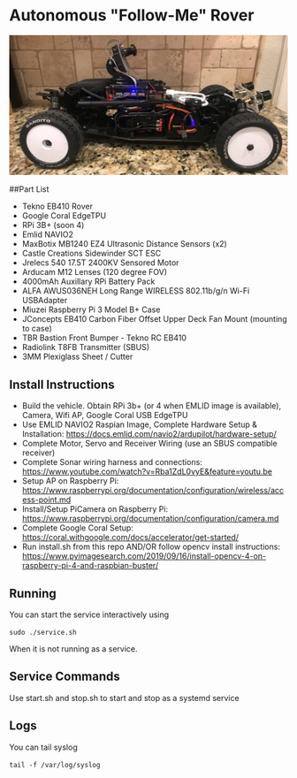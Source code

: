 # Autonomous "Follow-Me" Rover
![Tekno EB410 "Follow-Me" Rover](https://github.com/jleibund/followme/blob/dev/rover_side.jpg?raw=true)

##Part List
- Tekno EB410 Rover
- Google Coral EdgeTPU
- RPi 3B+ (soon 4)
- Emlid NAVIO2
- MaxBotix MB1240 EZ4 Ultrasonic Distance Sensors (x2)
- Castle Creations Sidewinder SCT ESC
- Jrelecs 540 17.5T 2400KV Sensored Motor
- Arducam M12 Lenses (120 degree FOV)
- 4000mAh Auxillary RPi Battery Pack
- ALFA AWUS036NEH Long Range WIRELESS 802.11b/g/n Wi-Fi USBAdapter
- Miuzei Raspberry Pi 3 Model B+ Case
- JConcepts EB410 Carbon Fiber Offset Upper Deck Fan Mount (mounting to case)
- TBR Bastion Front Bumper - Tekno RC EB410
- Radiolink T8FB Transmitter (SBUS)
- 3MM Plexiglass Sheet / Cutter

## Install Instructions

- Build the vehicle.  Obtain RPi 3b+ (or 4 when EMLID image is available), Camera, Wifi AP, Google Coral USB EdgeTPU
- Use EMLID NAVIO2 Raspian Image, Complete Hardware Setup & Installation:  https://docs.emlid.com/navio2/ardupilot/hardware-setup/
- Complete Motor, Servo and Receiver Wiring (use an SBUS compatible receiver)
- Complete Sonar wiring harness and connections:  https://www.youtube.com/watch?v=Rba1ZdL0vyE&feature=youtu.be
- Setup AP on Raspberry Pi:  https://www.raspberrypi.org/documentation/configuration/wireless/access-point.md
- Install/Setup PiCamera on Raspberry Pi:  https://www.raspberrypi.org/documentation/configuration/camera.md
- Complete Google Coral Setup:  https://coral.withgoogle.com/docs/accelerator/get-started/
- Run install.sh from this repo AND/OR follow opencv install instructions:  https://www.pyimagesearch.com/2019/09/16/install-opencv-4-on-raspberry-pi-4-and-raspbian-buster/

## Running

You can start the service interactively using

``` sudo ./service.sh ```

When it is not running as a service.

## Service Commands

Use start.sh and stop.sh to start and stop as a systemd service

## Logs

You can tail syslog

``` tail -f /var/log/syslog ```
